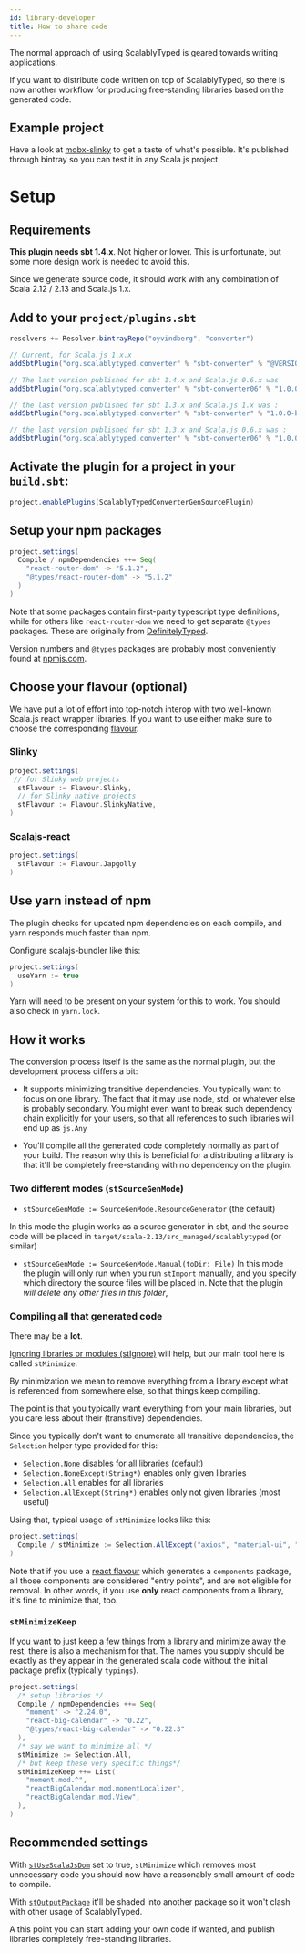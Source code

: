 ```yaml
---
id: library-developer
title: How to share code
---
```


The normal approach of using ScalablyTyped is geared towards writing applications.

If you want to distribute code written on top of ScalablyTyped, so there is now another workflow 
for producing free-standing libraries based on the generated code.

## Example project

Have a look at [mobx-slinky](https://github.com/ScalablyTyped/mobx-slinky)
 to get a taste of what's possible. It's published through bintray so you can test it
 in any Scala.js project.

# Setup

## Requirements

**This plugin needs sbt 1.4.x**. Not higher or lower. 
This is unfortunate, but some more design work is needed to avoid this.

Since we generate source code, it should work with any combination of 
Scala 2.12 / 2.13 and Scala.js 1.x. 

## Add to your `project/plugins.sbt`

```scala
resolvers += Resolver.bintrayRepo("oyvindberg", "converter")

// Current, for Scala.js 1.x.x
addSbtPlugin("org.scalablytyped.converter" % "sbt-converter" % "@VERSION@")

// The last version published for sbt 1.4.x and Scala.js 0.6.x was
addSbtPlugin("org.scalablytyped.converter" % "sbt-converter06" % "1.0.0-beta28")

// the last version published for sbt 1.3.x and Scala.js 1.x was :
addSbtPlugin("org.scalablytyped.converter" % "sbt-converter" % "1.0.0-beta26")

// the last version published for sbt 1.3.x and Scala.js 0.6.x was :
addSbtPlugin("org.scalablytyped.converter" % "sbt-converter06" % "1.0.0-beta26")
```

## Activate the plugin for a project in your `build.sbt`:

```scala
project.enablePlugins(ScalablyTypedConverterGenSourcePlugin)
```

## Setup your npm packages

```scala    
project.settings(
  Compile / npmDependencies ++= Seq(
    "react-router-dom" -> "5.1.2",
    "@types/react-router-dom" -> "5.1.2"
  )
)
```

Note that some packages contain first-party typescript type definitions, 
while for others like `react-router-dom` we need to get separate `@types` packages. 
These are originally from [DefinitelyTyped](https://github.com/DefinitelyTyped/DefinitelyTyped).  

Version numbers and `@types` packages are probably most conveniently found at [npmjs.com](https://npmjs.com).

## Choose your flavour (optional)

We have put a lot of effort into top-notch interop with two well-known 
Scala.js react wrapper libraries. If you want to use either make sure to choose the corresponding [flavour](flavour.md). 

### Slinky

```scala
project.settings(
 // for Slinky web projects
  stFlavour := Flavour.Slinky,
  // for Slinky native projects
  stFlavour := Flavour.SlinkyNative,
)
```

### Scalajs-react

```scala
project.settings(
  stFlavour := Flavour.Japgolly
)
```

## Use yarn instead of npm

The plugin checks for updated npm dependencies on each compile, and yarn responds much faster than npm.
 
Configure scalajs-bundler like this:
```scala
project.settings(
  useYarn := true
)
```
Yarn will need to be present on your system for this to work. You should also check in `yarn.lock`.

## How it works

The conversion process itself is the same as the normal plugin, but the development process differs a bit:

- It supports minimizing transitive dependencies.
You typically want to focus on one library. The fact that it may use node, std, or whatever else is probably secondary.
You might even want to break such dependency chain explicitly for your users, so that all references to such libraries will end up as `js.Any` 

- You'll compile all the generated code completely normally as part of your build. 
The reason why this is beneficial for a distributing a library is that it'll be completely 
free-standing with no dependency on the plugin.

### Two different modes (`stSourceGenMode`)

- `stSourceGenMode := SourceGenMode.ResourceGenerator` (the default)

In this mode the plugin works as a source generator in sbt, and the source code will be placed in
`target/scala-2.13/src_managed/scalablytyped` (or similar)
 
- `stSourceGenMode := SourceGenMode.Manual(toDir: File)`
In this mode the plugin will only run when you run `stImport` manually, and you specify which directory
 the source files will be placed in. Note that the plugin *will delete any other files in this folder*,


### Compiling all that generated code

There may be a **lot**. 

[Ignoring libraries or modules (stIgnore)](conversion-options.md#stignore) will help, but our main tool here is called `stMinimize`.

By minimization we mean to remove everything from a library except what is referenced from somewhere else, so that
 things keep compiling.

The point is that you typically want everything from your main libraries, 
 but you care less about their (transitive) dependencies. 

Since you typically don't want to enumerate all transitive dependencies, the `Selection` helper type provided for this:

- `Selection.None` disables for all libraries (default)
- `Selection.NoneExcept(String*)` enables only given libraries 
- `Selection.All` enables for all libraries
- `Selection.AllExcept(String*)` enables only not given libraries (most useful) 

Using that, typical usage of `stMinimize` looks like this:

```scala
project.settings(
  Compile / stMinimize := Selection.AllExcept("axios", "material-ui", "mobx-react", "mobx")
)
``` 

Note that if you use a [react flavour](flavour.md) which generates a `components` package, all those
components are considered "entry points", and are not eligible for removal. 
In other words, if you use **only** react components from a library, it's fine to minimize that, too. 

### `stMinimizeKeep` 
If you want to just keep a few things from a library and minimize away the rest, there is also a mechanism for that.
The names you supply should be exactly as they appear in the generated scala code without the initial package prefix (typically `typings`).

```scala
project.settings(
  /* setup libraries */
  Compile / npmDependencies ++= Seq(
    "moment" -> "2.24.0",
    "react-big-calendar" -> "0.22",
    "@types/react-big-calendar" -> "0.22.3"
  ),
  /* say we want to minimize all */
  stMinimize := Selection.All,
  /* but keep these very specific things*/
  stMinimizeKeep ++= List(
    "moment.mod.^",
    "reactBigCalendar.mod.momentLocalizer",
    "reactBigCalendar.mod.View",
  ),
)
```

## Recommended settings

With [`stUseScalaJsDom`](conversion-options.md#stusescalajsdom) set to true, `stMinimize` which removes most unnecessary code
you should now have a reasonably small amount of code to compile.

With [`stOutputPackage`](conversion-options.md#stoutputpackage) it'll be shaded into another package so it won't clash with
other usage of ScalablyTyped.

A this point you can start adding your own code if wanted, and publish libraries completely 
free-standing libraries.

